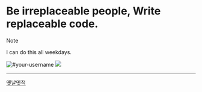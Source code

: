 # Be irreplaceable people, Write replaceable code.

> [!NOTE]
> I can do this all weekdays.

  <img src="https://github-readme-stats.vercel.app/api/top-langs?username=VVSOGI&show_icons=true&theme=dracula&title_color=ff8000&text_color=ffffff&bg_color=6a6a6a&locale=en&layout=compact&hide_border=true" alt="#your-username" /> 
  <img src="https://github-readme-stats.vercel.app/api?username=VVSOGI&show_icons=true&theme=radical" />

---
[옛날옛적](https://vvsogi-portfolio.netlify.app)
